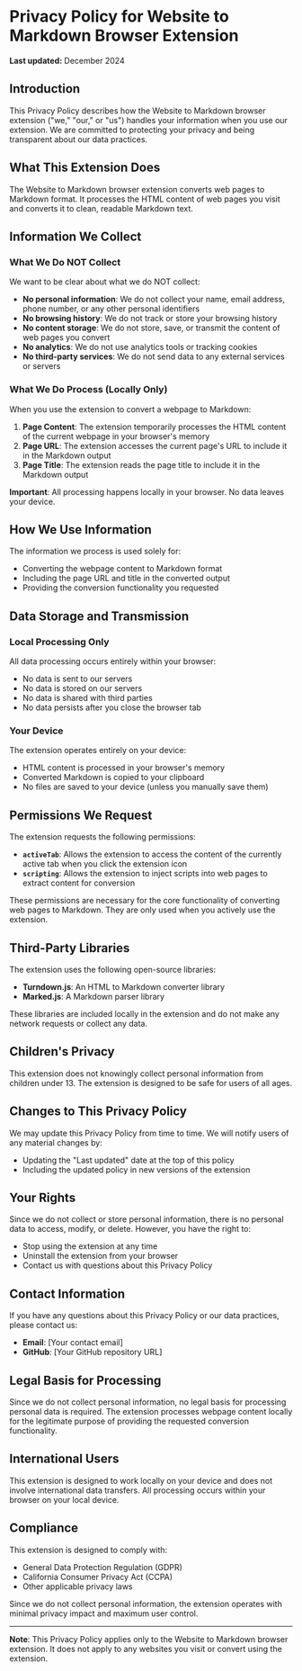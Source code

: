 # Privacy Policy for Website to Markdown Browser Extension

**Last updated:** December 2024

## Introduction

This Privacy Policy describes how the Website to Markdown browser extension ("we," "our," or "us") handles your information when you use our extension. We are committed to protecting your privacy and being transparent about our data practices.

## What This Extension Does

The Website to Markdown browser extension converts web pages to Markdown format. It processes the HTML content of web pages you visit and converts it to clean, readable Markdown text.

## Information We Collect

### What We Do NOT Collect

We want to be clear about what we do NOT collect:

- **No personal information**: We do not collect your name, email address, phone number, or any other personal identifiers
- **No browsing history**: We do not track or store your browsing history
- **No content storage**: We do not store, save, or transmit the content of web pages you convert
- **No analytics**: We do not use analytics tools or tracking cookies
- **No third-party services**: We do not send data to any external services or servers

### What We Do Process (Locally Only)

When you use the extension to convert a webpage to Markdown:

1. **Page Content**: The extension temporarily processes the HTML content of the current webpage in your browser's memory
2. **Page URL**: The extension accesses the current page's URL to include it in the Markdown output
3. **Page Title**: The extension reads the page title to include it in the Markdown output

**Important**: All processing happens locally in your browser. No data leaves your device.

## How We Use Information

The information we process is used solely for:

- Converting the webpage content to Markdown format
- Including the page URL and title in the converted output
- Providing the conversion functionality you requested

## Data Storage and Transmission

### Local Processing Only

All data processing occurs entirely within your browser:
- No data is sent to our servers
- No data is stored on our servers
- No data is shared with third parties
- No data persists after you close the browser tab

### Your Device

The extension operates entirely on your device:
- HTML content is processed in your browser's memory
- Converted Markdown is copied to your clipboard
- No files are saved to your device (unless you manually save them)

## Permissions We Request

The extension requests the following permissions:

- **`activeTab`**: Allows the extension to access the content of the currently active tab when you click the extension icon
- **`scripting`**: Allows the extension to inject scripts into web pages to extract content for conversion

These permissions are necessary for the core functionality of converting web pages to Markdown. They are only used when you actively use the extension.

## Third-Party Libraries

The extension uses the following open-source libraries:

- **Turndown.js**: An HTML to Markdown converter library
- **Marked.js**: A Markdown parser library

These libraries are included locally in the extension and do not make any network requests or collect any data.

## Children's Privacy

This extension does not knowingly collect personal information from children under 13. The extension is designed to be safe for users of all ages.

## Changes to This Privacy Policy

We may update this Privacy Policy from time to time. We will notify users of any material changes by:

- Updating the "Last updated" date at the top of this policy
- Including the updated policy in new versions of the extension

## Your Rights

Since we do not collect or store personal information, there is no personal data to access, modify, or delete. However, you have the right to:

- Stop using the extension at any time
- Uninstall the extension from your browser
- Contact us with questions about this Privacy Policy

## Contact Information

If you have any questions about this Privacy Policy or our data practices, please contact us:

- **Email**: [Your contact email]
- **GitHub**: [Your GitHub repository URL]

## Legal Basis for Processing

Since we do not collect personal information, no legal basis for processing personal data is required. The extension processes webpage content locally for the legitimate purpose of providing the requested conversion functionality.

## International Users

This extension is designed to work locally on your device and does not involve international data transfers. All processing occurs within your browser on your local device.

## Compliance

This extension is designed to comply with:
- General Data Protection Regulation (GDPR)
- California Consumer Privacy Act (CCPA)
- Other applicable privacy laws

Since we do not collect personal information, the extension operates with minimal privacy impact and maximum user control.

---

**Note**: This Privacy Policy applies only to the Website to Markdown browser extension. It does not apply to any websites you visit or convert using the extension. 